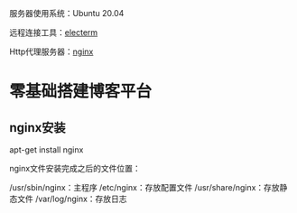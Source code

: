 服务器使用系统：Ubuntu 20.04

远程连接工具：[electerm](https://electerm.html5beta.com/)

Http代理服务器：[nginx](https://www.nginx.cn/doc/general/overview.html)

# 零基础搭建博客平台

## nginx安装
apt-get install nginx 

nginx文件安装完成之后的文件位置：

/usr/sbin/nginx：主程序
/etc/nginx：存放配置文件
/usr/share/nginx：存放静态文件
/var/log/nginx：存放日志

